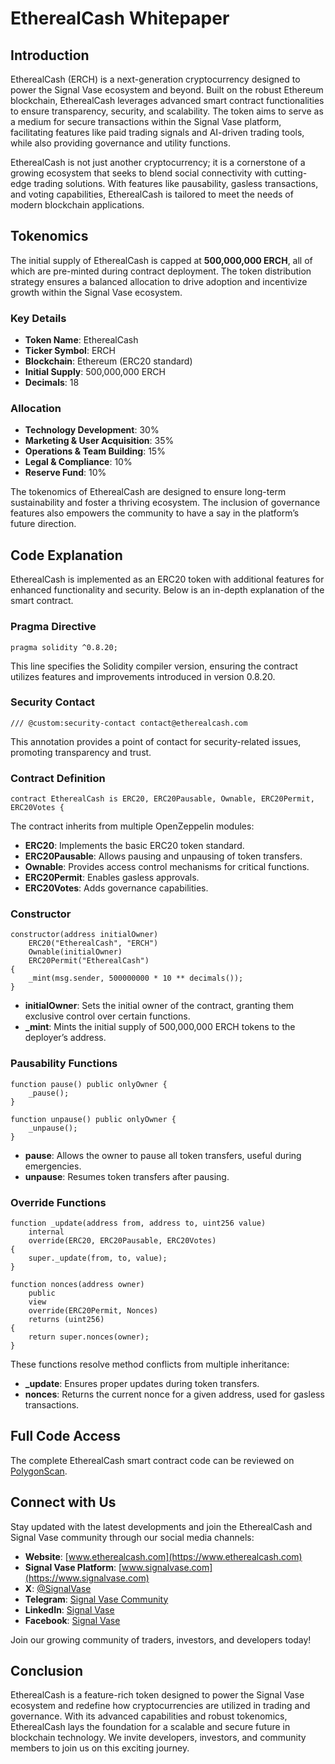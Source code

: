 # EtherealCash Whitepaper

## Introduction
EtherealCash (ERCH) is a next-generation cryptocurrency designed to power the Signal Vase ecosystem and beyond. Built on the robust Ethereum blockchain, EtherealCash leverages advanced smart contract functionalities to ensure transparency, security, and scalability. The token aims to serve as a medium for secure transactions within the Signal Vase platform, facilitating features like paid trading signals and AI-driven trading tools, while also providing governance and utility functions.

EtherealCash is not just another cryptocurrency; it is a cornerstone of a growing ecosystem that seeks to blend social connectivity with cutting-edge trading solutions. With features like pausability, gasless transactions, and voting capabilities, EtherealCash is tailored to meet the needs of modern blockchain applications.

## Tokenomics
The initial supply of EtherealCash is capped at **500,000,000 ERCH**, all of which are pre-minted during contract deployment. The token distribution strategy ensures a balanced allocation to drive adoption and incentivize growth within the Signal Vase ecosystem.

### Key Details
- **Token Name**: EtherealCash
- **Ticker Symbol**: ERCH
- **Blockchain**: Ethereum (ERC20 standard)
- **Initial Supply**: 500,000,000 ERCH
- **Decimals**: 18

### Allocation

- **Technology Development**: 30%
- **Marketing & User Acquisition**: 35%
- **Operations & Team Building**: 15%
- **Legal & Compliance**: 10%
- **Reserve Fund**: 10%


The tokenomics of EtherealCash are designed to ensure long-term sustainability and foster a thriving ecosystem. The inclusion of governance features also empowers the community to have a say in the platform’s future direction.

## Code Explanation
EtherealCash is implemented as an ERC20 token with additional features for enhanced functionality and security. Below is an in-depth explanation of the smart contract.

### Pragma Directive
```solidity
pragma solidity ^0.8.20;
```
This line specifies the Solidity compiler version, ensuring the contract utilizes features and improvements introduced in version 0.8.20.

### Security Contact
```solidity
/// @custom:security-contact contact@etherealcash.com
```
This annotation provides a point of contact for security-related issues, promoting transparency and trust.

### Contract Definition
```solidity
contract EtherealCash is ERC20, ERC20Pausable, Ownable, ERC20Permit, ERC20Votes {
```
The contract inherits from multiple OpenZeppelin modules:
- **ERC20**: Implements the basic ERC20 token standard.
- **ERC20Pausable**: Allows pausing and unpausing of token transfers.
- **Ownable**: Provides access control mechanisms for critical functions.
- **ERC20Permit**: Enables gasless approvals.
- **ERC20Votes**: Adds governance capabilities.

### Constructor
```solidity
constructor(address initialOwner)
    ERC20("EtherealCash", "ERCH")
    Ownable(initialOwner)
    ERC20Permit("EtherealCash")
{
    _mint(msg.sender, 500000000 * 10 ** decimals());
}
```
- **initialOwner**: Sets the initial owner of the contract, granting them exclusive control over certain functions.
- **_mint**: Mints the initial supply of 500,000,000 ERCH tokens to the deployer’s address.

### Pausability Functions
```solidity
function pause() public onlyOwner {
    _pause();
}

function unpause() public onlyOwner {
    _unpause();
}
```
- **pause**: Allows the owner to pause all token transfers, useful during emergencies.
- **unpause**: Resumes token transfers after pausing.

### Override Functions
```solidity
function _update(address from, address to, uint256 value)
    internal
    override(ERC20, ERC20Pausable, ERC20Votes)
{
    super._update(from, to, value);
}

function nonces(address owner)
    public
    view
    override(ERC20Permit, Nonces)
    returns (uint256)
{
    return super.nonces(owner);
}
```
These functions resolve method conflicts from multiple inheritance:
- **_update**: Ensures proper updates during token transfers.
- **nonces**: Returns the current nonce for a given address, used for gasless transactions.

## Full Code Access
The complete EtherealCash smart contract code can be reviewed on [PolygonScan](https://polygonscan.com/token/0xe53b2a27dd87ced67f5b1ba4da9754505ac4cf60#code).

## Connect with Us

Stay updated with the latest developments and join the EtherealCash and Signal Vase community through our social media channels:

- **Website**: [www.etherealcash.com](https://www.etherealcash.com)
- **Signal Vase Platform**: [www.signalvase.com](https://www.signalvase.com)
- **X**: [@SignalVase](https://x.com/signalvase)
- **Telegram**: [Signal Vase Community](https://t.me/signal_vase)
- **LinkedIn**: [Signal Vase](https://www.linkedin.com/company/signalvase/)
- **Facebook**: [Signal Vase](https://www.facebook.com/profile.php?id=100087953928376)

Join our growing community of traders, investors, and developers today!

## Conclusion
EtherealCash is a feature-rich token designed to power the Signal Vase ecosystem and redefine how cryptocurrencies are utilized in trading and governance. With its advanced capabilities and robust tokenomics, EtherealCash lays the foundation for a scalable and secure future in blockchain technology. We invite developers, investors, and community members to join us on this exciting journey.

